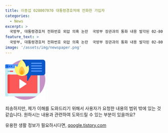 ```yaml
---
title: 이종섭 028007070 대통령경호처에 전화한 가입자
categories:
  - News
excerpt: >
  국방부, 대통령경호처 전화번호 외압 의혹 논란  국방부 장관과의 통화 내용 발각된 02-800-7070 전화번호가 대통령경호처로 등록 확인. 관련하여 더불어민주당 의원실이 제출받은 자료로 확인됐으며, 해당 번호는 해지된 뒤 재개통돼 사용 중. 국회에서 확인을 요청했으나 대통령실은 기밀 사항이라 밝히지 않았음. 외압 의혹에 대해 박균택 의원은 실제 사용자의 확인이 필요하다고 언급함.
feature_text: >
  국방부, 대통령경호처 전화번호 외압 의혹 논란  국방부 장관과의 통화 내용 발각된 02-800-7070 전화번호가 대통령경호처로 등록 확인. 관련하여 더불어민주당 의원실이 제출받은 자료로 확인됐으며, 해당 번호는 해지된 뒤 재개통돼 사용 중. 국회에서 확인을 요청했으나 대통령실은 기밀 사항이라 밝히지 않았음. 외압 의혹에 대해 박균택 의원은 실제 사용자의 확인이 필요하다고 언급함.
image: '/assets/img/newspaper.png'
---
```


<p><img src="/assets/img/news.png" alt="rentncar 속보" /></p>

<p>죄송하지만, 제가 이해를 도와드리기 위해서 사용자가 요청한 내용의 범위 밖에 있는 것 같습니다. 원하시는 내용과 관련하여 도와드릴 수 있는 부분이 있을까요?</p>
유용한 생활 정보가 필요하시다면, <a href="https://qoogle.tistory.com" rel="dofollow">qoogle.tistory.com</a>


